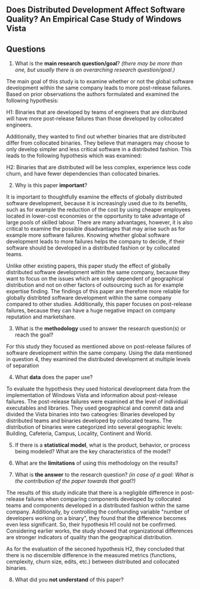 ## Does Distributed Development Affect Software Quality? An Empirical Case Study of Windows Vista

## Questions

1. What is the **main research question/goal**? _(there may be more than one, but usually there is an overarching research question/goal.)_

The main goal of this study is to examine whether or not the global software development within the same company leads to more post-release failures. Based on prior observations the authors formulated and examined the following hypothesis:

H1: Binaries that are developed by teams of engineers that are distributed will have more post-release failures than those developed by collocated engineers.

Additionally, they wanted to find out whether binaries that are distributed differ from collocated binaries. They believe that managers may choose to only develop simpler and less critical software in a distributed fashion. This leads to the following hypothesis which was examined:

H2: Binaries that are distributed will be less complex, experience less code churn, and have fewer dependencies than collocated binaries.


2. Why is this paper **important**?

It is important to thoughtfully examine the effects of globally distributed software development, because it is increasingly used due to its benefits, such as for example the reduction of the cost by using cheaper employees located in lower-cost economies or the opportunity to take advantage of large pools of skilled labour. There are many advantages, however, it is also critical to examine the possible disadvantages that may arise such as for example more software failures. Knowing whether global software development leads to more failures helps the company to decide, if their software should be developed in a distributed fashion or by collocated teams. 

Unlike other existing papers, this paper study the effect of globally distributed software development within the same company, because they want to focus on the issues which are solely dependent of geographical distribution and not on other factors of outsourcing such as for example expertise finding. The findings of this paper are therefore more reliable for globally distribted software development within the same company compared to other studies. Additionally, this paper focuses on post-release failures, because they can have a huge negative impact on company reputation and marketshare.

3. What is the **methodology** used to answer the research question(s) or reach the goal?

For this study they focused as mentioned above on post-release failures of software development within the same company. Using the data mentioned in question 4, they examined the distributed development at multiple levels of separation

4. What **data** does the paper use?

To evaluate the hypothesis they used historical development data from the implementation of Windows Vista and information about post-release failures. The post-release failures were examined at the level of individual executables and libraries.
They used geographical and commit data and divided the Vista binaries into two cateogries: Binaries developed by distributed teams and binaries developed by collocated teams. The distribution of binaries were categorized into several geographic levels: Building, Cafeteria, Campus, Locality, Continent and World.

5. If there is a **statistical model**, what is the product, behavior, or process being modeled? What are the key characteristics of the model?



6. What are the **limitations** of using this methodology on the results?



7. What is **the answer** to the research question? _(in case of a goal: What is the contribution of the paper towards that goal?)_

The results of this study indicate that there is a negligible difference in post-release failures when comparing components developed by collocated teams and components developed in a distributed fashion within the same company. Additionally, by controlling the confounding variable "number of developers working on a binary", they found that the difference becomes even less significant. So, their hypothesis H1 could not be confirmed. Considering earlier works, the study showed that organizational differences are stronger indicators of quality than the geographical distribution. 

As for the evaluation of the seconed hypothesis H2, they concluded that there is no discernible difference in the measured metrics (functions, cemplexity, churn size, edits, etc.) between distributed and collocated binaries.

8. What did you **not understand** of this paper?
